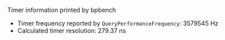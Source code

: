 Timer information printed by bpbench
- Timer frequency reported by `QueryPerformanceFrequency`: 3579545 Hz
- Calculated timer resolution: 279.37 ns
